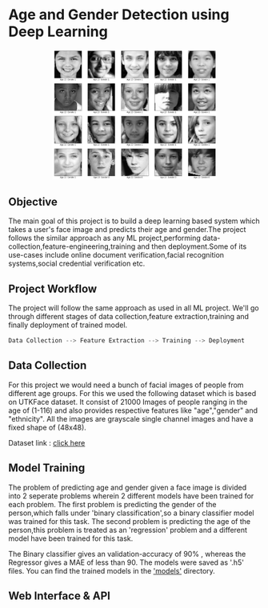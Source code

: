 # Age and Gender Detection using Deep Learning

<div align="center"> 
<Img src="/Imgs/faces2.png" width="65%"/>
</div>


## Objective
The main goal of this project is to build a deep learning based system which takes a user's face image and predicts their age and gender.The project follows the similar approach as any ML project,performing data-collection,feature-engineering,training and then deployment.Some of its use-cases include online document verification,facial recognition systems,social credential verification etc.


## Project Workflow
The project will follow the same approach as used in all ML project. We'll go through different stages of data collection,feature extraction,training and finally deployment of trained model.

```python
Data Collection --> Feature Extraction --> Training --> Deployment
```


## Data Collection

For this project we would need a bunch of facial images of people from different age groups. For this we used the following dataset which is based on UTKFace dataset. It consist of 21000 Images of people ranging in the age of (1-116) and also provides respective features like "age","gender" and "ethnicity". All the images are grayscale single channel images and have a fixed shape of (48x48).


Dataset link : [click here](https://www.kaggle.com/nipunarora8/age-gender-and-ethnicity-face-data-csv)


## Model Training

The problem of predicting age and gender given a face image is divided into 2 seperate problems wherein 2 different models have been trained for each problem. The first problem is predicting the gender of the person,which falls under 'binary classification',so a binary classifier model was trained for this task. The second problem is predicting the age of the person,this problem is treated as an 'regression' problem and a different model have been trained for this task.

The Binary classifier gives an validation-accuracy of 90% , whereas the Regressor gives a MAE of less than 90. The models were saved as '.h5' files. You can find the trained models in the ['models'](https://github.com/deepeshdm/Age-Gender-Detection/tree/main/models) directory.


## Web Interface & API










